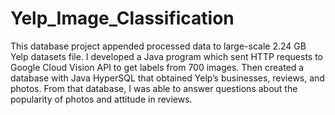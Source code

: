 # Yelp_Image_Classification
This database project appended processed data to large-scale 2.24 GB Yelp datasets file. I developed a Java program which sent HTTP requests to Google Cloud Vision API to get labels from 700 images. Then created a database with Java HyperSQL that obtained Yelp’s businesses, reviews, and photos. From that database, I was able to answer questions about the popularity of photos and attitude in reviews.
